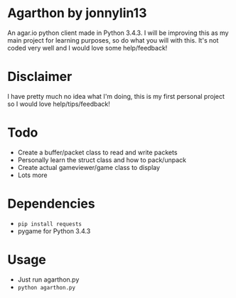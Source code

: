# Agarthon by jonnylin13

An agar.io python client made in Python 3.4.3. I will be improving this as my main project for learning purposes, so do what you will with this. It's not coded very well and I would love some help/feedback!

# Disclaimer

I have pretty much no idea what I'm doing, this is my first personal project so I would love help/tips/feedback!

# Todo

- Create a buffer/packet class to read and write packets
- Personally learn the struct class and how to pack/unpack
- Create actual gameviewer/game class to display
- Lots more

# Dependencies
- `pip install requests`
- pygame for Python 3.4.3

# Usage
- Just run agarthon.py
- `python agarthon.py`
